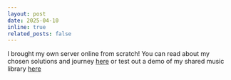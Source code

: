 ```yaml
---
layout: post
date: 2025-04-10
inline: true
related_posts: false
---
```


I brought my own server online from scratch! You can read about my chosen solutions and journey [here](https://orbita.website) or test out a demo of my shared music library [here](https://music.orbita.website)